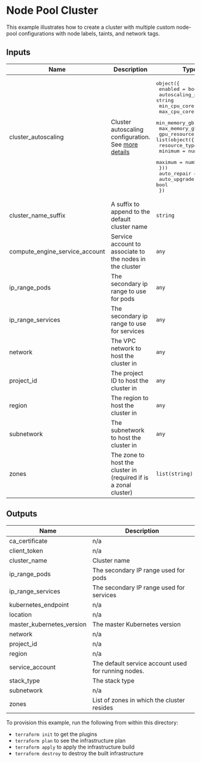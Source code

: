 # Node Pool Cluster

This example illustrates how to create a cluster with multiple custom node-pool configurations with node labels, taints, and network tags.

<!-- BEGINNING OF PRE-COMMIT-TERRAFORM DOCS HOOK -->
## Inputs

| Name | Description | Type | Default | Required |
|------|-------------|------|---------|:--------:|
| cluster\_autoscaling | Cluster autoscaling configuration. See [more details](https://cloud.google.com/kubernetes-engine/docs/reference/rest/v1beta1/projects.locations.clusters#clusterautoscaling) | <pre>object({<br>    enabled             = bool<br>    autoscaling_profile = string<br>    min_cpu_cores       = number<br>    max_cpu_cores       = number<br>    min_memory_gb       = number<br>    max_memory_gb       = number<br>    gpu_resources = list(object({<br>      resource_type = string<br>      minimum       = number<br>      maximum       = number<br>    }))<br>    auto_repair  = bool<br>    auto_upgrade = bool<br>  })</pre> | <pre>{<br>  "auto_repair": true,<br>  "auto_upgrade": true,<br>  "autoscaling_profile": "BALANCED",<br>  "enabled": false,<br>  "gpu_resources": [],<br>  "max_cpu_cores": 0,<br>  "max_memory_gb": 0,<br>  "min_cpu_cores": 0,<br>  "min_memory_gb": 0<br>}</pre> | no |
| cluster\_name\_suffix | A suffix to append to the default cluster name | `string` | `""` | no |
| compute\_engine\_service\_account | Service account to associate to the nodes in the cluster | `any` | n/a | yes |
| ip\_range\_pods | The secondary ip range to use for pods | `any` | n/a | yes |
| ip\_range\_services | The secondary ip range to use for services | `any` | n/a | yes |
| network | The VPC network to host the cluster in | `any` | n/a | yes |
| project\_id | The project ID to host the cluster in | `any` | n/a | yes |
| region | The region to host the cluster in | `any` | n/a | yes |
| subnetwork | The subnetwork to host the cluster in | `any` | n/a | yes |
| zones | The zone to host the cluster in (required if is a zonal cluster) | `list(string)` | n/a | yes |

## Outputs

| Name | Description |
|------|-------------|
| ca\_certificate | n/a |
| client\_token | n/a |
| cluster\_name | Cluster name |
| ip\_range\_pods | The secondary IP range used for pods |
| ip\_range\_services | The secondary IP range used for services |
| kubernetes\_endpoint | n/a |
| location | n/a |
| master\_kubernetes\_version | The master Kubernetes version |
| network | n/a |
| project\_id | n/a |
| region | n/a |
| service\_account | The default service account used for running nodes. |
| stack\_type | The stack type |
| subnetwork | n/a |
| zones | List of zones in which the cluster resides |

<!-- END OF PRE-COMMIT-TERRAFORM DOCS HOOK -->

To provision this example, run the following from within this directory:
- `terraform init` to get the plugins
- `terraform plan` to see the infrastructure plan
- `terraform apply` to apply the infrastructure build
- `terraform destroy` to destroy the built infrastructure
